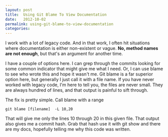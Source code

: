 ```yaml
---
layout: post
title:  Using Git Blame To View Documentation
date:   2012-10-02
permalink: using-git-blame-to-view-documentation
categories:
---
```


I work with a lot of legacy code. And in that work, I often hit situations where documentation is either non-existent or vague. **No, method names are not enough**, but that's an argument for another time.

I have a couple of options here. I can grep through the commits looking for some common indicator that might give me what I need. Or, I can use blame to see who wrote this and hope it wasn't me. Git blame is a far superior option here, but generally I just call it with a file name. If you have never worked with legacy code, I'm here to tell you, the files are never small. They are always hundred of lines,  and that output is painful to sift through.

The fix is pretty simple. Call blame with a range

    git blame [filename]  -L 10,20


That will give me only the lines 10 through 20 in this given file. That output also gives me a commit hash. Grab that hash use it with git show and there are my docs, hopefully telling me why this code was written.
